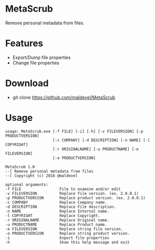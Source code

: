 MetaScrub
====
Remove personal metadata from files.


Features
=====
* Export/Dump file properties
* Change file properties


Download
====
* git clone https://github.com/maldevel/MetaScrub


Usage
=====
```
usage: MetaScrub.exe [-f FILE] [-i] [-h] [-v FILEVERSION] [-p PRODUCTVERSION]
                     [-c COMPANY] [-d DESCRIPTION] [-n NAME] [-l COPYRIGHT]
                     [-r ORIGINALNAME] [-u PRODUCTNAME] [-e FILEVERSION]
                     [-o PRODUCTVERSION]

MetaScrub 1.0
--[ Remove personal metadata from files
--[ Copyright (c) 2016 @maldevel

optional arguments:
-f FILE                 File to examine and/or edit
-v FILEVERSION          Replace file version. (ex. 2.0.0.1)
-p PRODUCTVERSION       Replace product version. (ex. 2.0.0.1)
-c COMPANY              Replace Company name.
-d DESCRIPTION          Replace File description.
-n NAME                 Replace Internal name.
-l COPYRIGHT            Replace Copyright.
-r ORIGINALNAME         Replace Original name.
-u PRODUCTNAME          Replace Product name.
-e FILEVERSION          Replace string file version.
-o PRODUCTVERSION       Replace string product version.
-i                      Export file properties
-h                      Show this help message and exit
```
